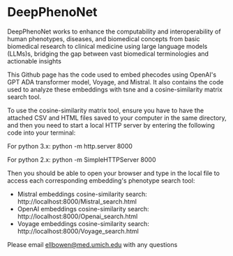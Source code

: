 # DeepPhenoNet
DeepPhenoNet works to enhance the computability and interoperability of human phenotypes, diseases, and biomedical concepts from basic biomedical research to clinical medicine using large language models (LLMs)s, bridging the gap between vast biomedical terminologies and actionable insights

This Github page has the code used to embed phecodes using OpenAI's GPT ADA transformer model, Voyage, and Mistral. It also contains the code used to analyze these embeddings with tsne and a cosine-similarity matrix search tool.

To use the cosine-similarity matrix tool, ensure you have to have the attached CSV and HTML files saved to your computer in the same directory, and then you need to start a local HTTP server by entering the following code into your terminal:
 
For python 3.x:
python -m http.server 8000
 
For python 2.x:
python -m SimpleHTTPServer 8000
 
Then you should be able to open your browser and type in the local file to access each corresponding embedding's phenotype search tool:

- Mistral embeddings cosine-similarity search: http://localhost:8000/Mistral_search.html
- OpenAI embeddings cosine-similarity search: http://localhost:8000/Openai_search.html
- Voyage embeddings cosine-similarity search: http://localhost:8000/Voyage_search.html


Please email ellbowen@med.umich.edu with any questions
